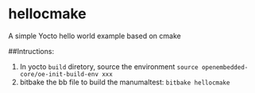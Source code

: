 hellocmake
============

A simple Yocto hello world example based on cmake

##Intructions:
1. In yocto `build` diretory, source the environment `source openembedded-core/oe-init-build-env xxx`
2. bitbake the bb file to build the manumaltest: `bitbake hellocmake`

